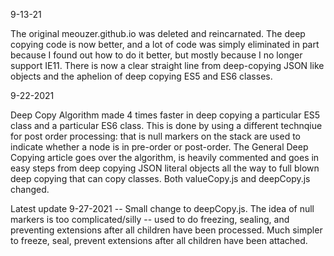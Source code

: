 9-13-21

The original meouzer.github.io was deleted and reincarnated. The deep copying code is now better, and a lot of code was simply eliminated in part because I found out how to 
do it better, but mostly because I no longer support IE11. There is now a clear straight line from deep-copying JSON like objects and the aphelion of deep copying ES5 and ES6 
classes. 

9-22-2021

Deep Copy Algorithm made 4 times faster in deep copying a particular ES5 class and a particular ES6 class. This is done by using a different technqiue for post order processing: that is null markers on the stack are used to indicate whether a node is in pre-order or post-order. The General Deep Copying article goes over the algorithm, is heavily commented and goes in easy steps from deep copying JSON literal objects all the way to full blown deep copying that can copy classes. Both valueCopy.js and deepCopy.js changed.

Latest update 9-27-2021   -- Small change to deepCopy.js. The idea of null markers is too complicated/silly -- used to do
freezing, sealing, and preventing extensions after all children have been processed. Much simpler to freeze, seal,
prevent extensions after all children have been attached.
